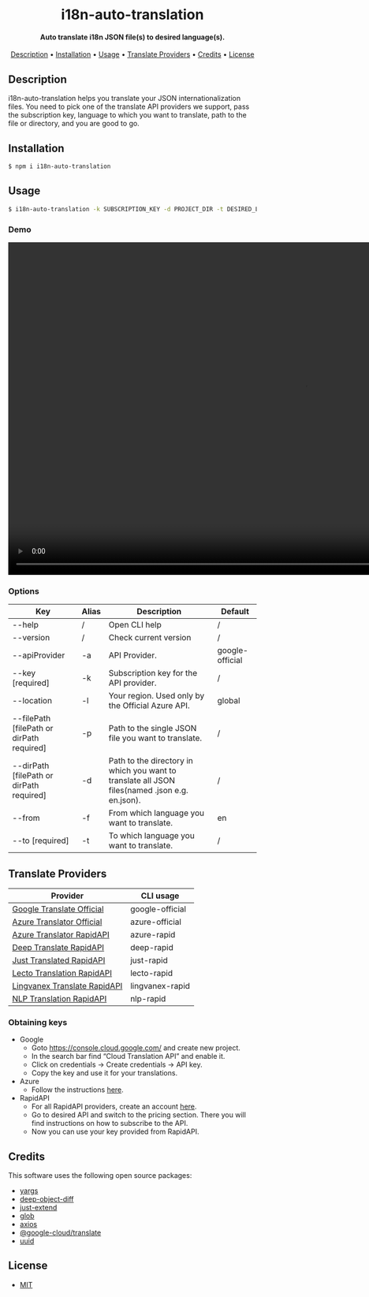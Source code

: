 
<h1 align="center">
  <br>
  i18n-auto-translation
  <br>
</h1>

<h4 align="center">Auto translate i18n JSON file(s) to desired language(s).</h4>

<p align="center">
  <a href="#description">Description</a> •
  <a href="#installation">Installation</a> •
  <a href="#usage">Usage</a> •
  <a href="#translate-providers">Translate Providers</a> •
  <a href="#credits">Credits</a> •
  <a href="#license">License</a>
</p>

## Description

i18n-auto-translation helps you translate your JSON internationalization files. You need to pick one of the translate API providers we support, pass the subscription key, language to which you want to translate, path to the file or directory, and you are good to go.

## Installation

```bash
$ npm i i18n-auto-translation
```

## Usage

```bash
$ i18n-auto-translation -k SUBSCRIPTION_KEY -d PROJECT_DIR -t DESIRED_LANGUAGE
```

### Demo

<video width="1200" height="675" controls>
  <source src="public/demo.mp4">
</video>

### Options

| Key                                       | Alias | Description                                                                                          | Default         |
| ----------------------------------------- | ----- | ---------------------------------------------------------------------------------------------------- | --------------- |
| --help                                    | /     | Open CLI help                                                                                        | /               |
| --version                                 | /     | Check current version                                                                                | /               |
| --apiProvider                             | -a    | API Provider.                                                                                        | google-official |
| --key [required]                          | -k    | Subscription key for the API provider.                                                               | /               |
| --location                                | -l    | Your region. Used only by the Official Azure API.                                                    | global          |
| --filePath [filePath or dirPath required] | -p    | Path to the single JSON file you want to translate.                                                  | /               |
| --dirPath [filePath or dirPath required]  | -d    | Path to the directory in which you want to translate all JSON files(named <from>.json e.g. en.json). | /               |
| --from                                    | -f    | From which language you want to translate.                                                           | en              |
| --to [required]                           | -t    | To which language you want to translate.                                                             | /               |

## Translate Providers

| Provider                                                                                                                          | CLI usage       |
| --------------------------------------------------------------------------------------------------------------------------------- | --------------- |
| [Google Translate Official](https://cloud.google.com/translate/)                                                                  | google-official |
| [Azure Translator Official](https://azure.microsoft.com/en-us/services/cognitive-services/translator/)                            | azure-official  |
| [Azure Translator RapidAPI](https://rapidapi.com/microsoft-azure-org-microsoft-cognitive-services/api/microsoft-translator-text/) | azure-rapid     |
| [Deep Translate RapidAPI](https://rapidapi.com/gatzuma/api/deep-translate1/)                                                      | deep-rapid      |
| [Just Translated RapidAPI](https://rapidapi.com/lebedev.str/api/just-translated/)                                                 | just-rapid      |
| [Lecto Translation RapidAPI](https://rapidapi.com/lecto-lecto-default/api/lecto-translation/)                                     | lecto-rapid     |
| [Lingvanex Translate RapidAPI](https://rapidapi.com/Lingvanex/api/lingvanex-translate/)                                           | lingvanex-rapid |
| [NLP Translation RapidAPI](https://rapidapi.com/gofitech/api/nlp-translation/)                                                    | nlp-rapid       |

### Obtaining keys

- Google
  - Goto https://console.cloud.google.com/ and create new project.
  - In the search bar find “Cloud Translation API” and enable it.
  - Click on credentials -> Create credentials -> API key.
  - Copy the key and use it for your translations.
- Azure
  - Follow the instructions [here](https://docs.microsoft.com/en-us/azure/cognitive-services/translator/quickstart-translator?tabs=nodejs#prerequisites).
- RapidAPI
  - For all RapidAPI providers, create an account [here](https://rapidapi.com/).
  - Go to desired API and switch to the pricing section. There you will find instructions on how to subscribe to the API.
  - Now you can use your key provided from RapidAPI.


## Credits

This software uses the following open source packages:

- [yargs](https://github.com/yargs/yargs)
- [deep-object-diff](https://github.com/mattphillips/deep-object-diff)
- [just-extend](https://github.com/angus-c/just)
- [glob](https://github.com/isaacs/node-glob)
- [axios](https://github.com/axios/axios)
- [@google-cloud/translate](https://github.com/googleapis/nodejs-translate)
- [uuid](https://github.com/uuidjs/uuid)

## License

- [MIT](LICENSE)
